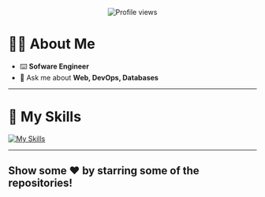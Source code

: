 <p align="center">
  <img src="https://komarev.com/ghpvc/?username=harshvsri&label=Profile%20views&color=0e75b6&style=flat" alt="Profile views">
</p>

# 🧑‍💻 About Me

- ⌨️ **Sofware Engineer**
- 💬 Ask me about **Web, DevOps, Databases**

---

# 🚀 My Skills
[![My Skills](https://skillicons.dev/icons?i=html,css,bootstrap,sass,tailwindcss,js,ts,react,nodejs,express,docker,nginx,mongodb,postgres,redis,mysql,postman,vite,webpack,babel,materialui,java,c,python,vscode,git,github,linux)](https://skillicons.dev)

---

## Show some ❤️ by starring some of the repositories!
